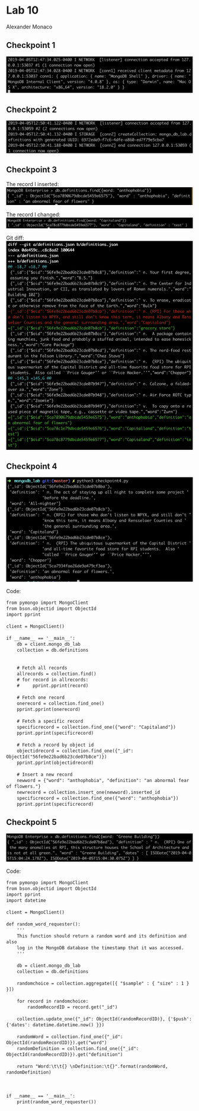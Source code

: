 # Lab 10
Alexander Monaco
##

## Checkpoint 1
![alt text](https://github.com/alex-monaco/opensourcelabs/blob/master/Lab10/Checkpoint1.png)

## Checkpoint 2
![alt text](https://github.com/alex-monaco/opensourcelabs/blob/master/Lab10/Checkpoint2.png)

## Checkpoint 3

The record I inserted:
![alt text](https://github.com/alex-monaco/opensourcelabs/blob/master/Lab10/Checkpoint3.1.png)

The record I changed:
![alt text](https://github.com/alex-monaco/opensourcelabs/blob/master/Lab10/Checkpoint3.2.png)

Git diff:
![alt text](https://github.com/alex-monaco/opensourcelabs/blob/master/Lab10/Checkpoint3.3.png)

## Checkpoint 4
![alt text](https://github.com/alex-monaco/opensourcelabs/blob/master/Lab10/Checkpoint4.png)

Code:
```
from pymongo import MongoClient
from bson.objectid import ObjectId
import pprint

client = MongoClient()

if __name__ == '__main__':
    db = client.mongo_db_lab
    collection = db.definitions


    # Fetch all records
    allrecords = collection.find()
    # for record in allrecords:
    #     pprint.pprint(record)

    # Fetch one record
    onerecord = collection.find_one()
    pprint.pprint(onerecord)

    # Fetch a specific record
    specificrecord = collection.find_one({"word": "Capitaland"})
    pprint.pprint(specificrecord)

    # Fetch a record by object id
    objectidrecord = collection.find_one({"_id": ObjectId("56fe9e22bad6b23cde07b8ce")})
    pprint.pprint(objectidrecord)

    # Insert a new record
    newword = {"word": "anthophobia", "definition": "an abnormal fear of flowers."}
    newrecord = collection.insert_one(newword).inserted_id
    specificrecord = collection.find_one({"word": "anthophobia"})
    pprint.pprint(specificrecord)

```

## Checkpoint 5
![alt text](https://github.com/alex-monaco/opensourcelabs/blob/master/Lab10/Checkpoint5.png)

Code:
```
from pymongo import MongoClient
from bson.objectid import ObjectId
import pprint
import datetime

client = MongoClient()

def random_word_requester():
    '''
    This function should return a random word and its definition and also
    log in the MongoDB database the timestamp that it was accessed.
    '''

    db = client.mongo_db_lab
    collection = db.definitions

    randomchoice = collection.aggregate([{ "$sample" : { "size" : 1 } }])

    for record in randomchoice:
        randomRecordID = record.get("_id")

    collection.update_one({"_id": ObjectId(randomRecordID)}, {'$push': {'dates': datetime.datetime.now() }})

    randomWord = collection.find_one({"_id": ObjectId(randomRecordID)}).get("word")
    randomDefinition = collection.find_one({"_id": ObjectId(randomRecordID)}).get("definition")

    return "Word:\t\t{} \nDefinition:\t{}".format(randomWord, randomDefinition)



if __name__ == '__main__':
    print(random_word_requester())

```

